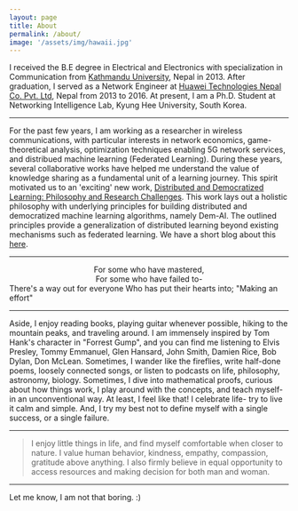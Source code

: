 ```yaml
---
layout: page
title: About
permalink: /about/
image: '/assets/img/hawaii.jpg'
---
```


I received the B.E degree in Electrical and Electronics with specialization in Communication from <a href="https://ku.edu.np/" target="_blank"> Kathmandu University</a>, Nepal in 2013. After graduation, I served as a Network Engineer at <a href="https://www.huawei.com/en/" target="_blank">Huawei Technologies Nepal Co. Pvt. Ltd</a>, Nepal from 2013 to 2016. At present, I am a Ph.D. Student at Networking Intelligence Lab, Kyung Hee University, South Korea.

***
For the past few years, I am working as a researcher in wireless communications, with particular interests in network economics, game-theoretical analysis, optimization techniques enabling 5G network services, and distribued machine learning (Federated Learning). During these years, several collaborative works have helped me understand the value of knowledge sharing as a fundamental unit of a learning journey. This spirit motivated us to an 'exciting' new work, <a href="https://arxiv.org/abs/2003.09301" target="_blank">Distributed and Democratized Learning: Philosophy and Research Challenges</a>. This work lays out a holistic philosophy with underlying principles for building distributed and democratized machine learning algorithms, namely Dem-AI. The outlined principles provide a generalization of distributed learning beyond existing mechanisms such as federated learning. We have a short blog about this <a href="https://medium.com/@shashir101/distributed-and-democratized-learning-philosophy-and-research-challenges-4ef156ed42ca" target="_blank">here</a>. 

***
<center>For some who have mastered,</center>  
<center>For some who have failed to-</center> 
There's a way out for everyone  
Who has put their hearts into;  
"Making an effort"


***
Aside, I enjoy reading books, playing guitar whenever possible, hiking to the mountain peaks, and traveling around. I am immensely inspired by Tom Hank's character in "Forrest Gump", and you can find me listening to Elvis Presley, Tommy Emmanuel, Glen Hansard, John Smith, Damien Rice, Bob Dylan, Don McLean. Sometimes, I wander like the fireflies, write half-done poems, loosely connected songs, or listen to podcasts on life, philosophy, astronomy, biology. Sometimes, I dive into mathematical proofs, curious about how things work, I play around with the concepts, and teach myself-in an unconventional way. At least, I feel like that! I celebrate life- try to live it calm and simple. And, I try my best not to define myself with a single success, or a single failure.

***
> I enjoy little things in life, and find myself comfortable when closer to nature.
> I value human behavior, kindness, empathy, compassion, gratitude above anything.
> I also firmly believe in equal opportunity to access resources and making decision for both man and woman.

***
Let me know, I am not that boring. :)
